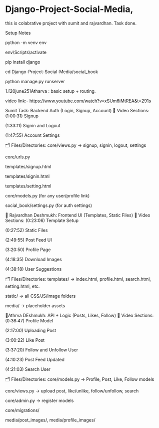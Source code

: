 # Django-Project-Social-Media,
this is colabrative project with sumit and rajvardhan.
Task done.

Setup Notes

python -m venv env

env\Scripts\activate

pip install django

cd Django-Project-Social-Media/social_book

python manage.py runserver



1.[20june25]Atharva : basic setup + routing.

video link:- https://www.youtube.com/watch?v=xSUm6iMtREA&t=291s

Sumit Task: Backend Auth (Login, Signup, Account)
🎥 Video Sections:
(1:00:31) Signup

(1:33:11) Signin and Logout

(1:47:55) Account Settings

🗂️ Files/Directories:
core/views.py → signup, signin, logout, settings

core/urls.py

templates/signup.html

templates/signin.html

templates/setting.html

core/models.py (for any user/profile link)

social_book/settings.py (for auth settings)

🎨 Rajvardhan Deshmukh: Frontend UI (Templates, Static Files)
🎥 Video Sections:
(0:23:06) Template Setup

(0:27:52) Static Files

(2:49:55) Post Feed UI

(3:20:50) Profile Page

(4:18:35) Download Images

(4:38:18) User Suggestions

🗂️ Files/Directories:
templates/ → index.html, profile.html, search.html, setting.html, etc.

static/ → all CSS/JS/image folders

media/ → placeholder assets

🔌Athrva DEshmukh: API + Logic (Posts, Likes, Follow)
🎥 Video Sections:
(0:36:47) Profile Model

(2:17:00) Uploading Post

(3:00:22) Like Post

(3:37:20) Follow and Unfollow User

(4:10:23) Post Feed Updated

(4:21:03) Search User

🗂️ Files/Directories:
core/models.py → Profile, Post, Like, Follow models

core/views.py → upload post, like/unlike, follow/unfollow, search

core/admin.py → register models

core/migrations/

media/post_images/, media/profile_images/
